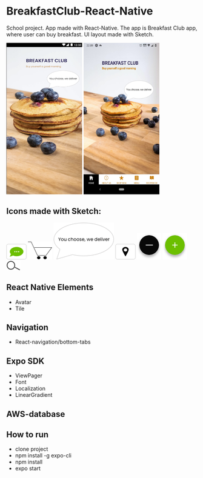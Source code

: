 # BreakfastClub-React-Native

School project. App made with React-Native. The app is Breakfast Club app, where user can buy breakfast.
UI layout made with Sketch.


<img src="mainpageui.png" alt="drawing" width="200" height="400"/>
<img src="main2.jpg" alt="drawing" width="200" height="400"/>

## Icons made with Sketch:

![icon](contact2.png)
![icon](CART12png.png)
![icon](Group.png)
![icon](location2.png)
![icon](minusbutton.png)
![icon](plusbutton.png)
![icon](search.png)

## React Native Elements
- Avatar
- Tile

## Navigation
- React-navigation/bottom-tabs

## Expo SDK
- ViewPager
- Font
- Localization
- LinearGradient

## AWS-database

## How to run
- clone project
- npm install -g expo-cli
- npm install
- expo start

